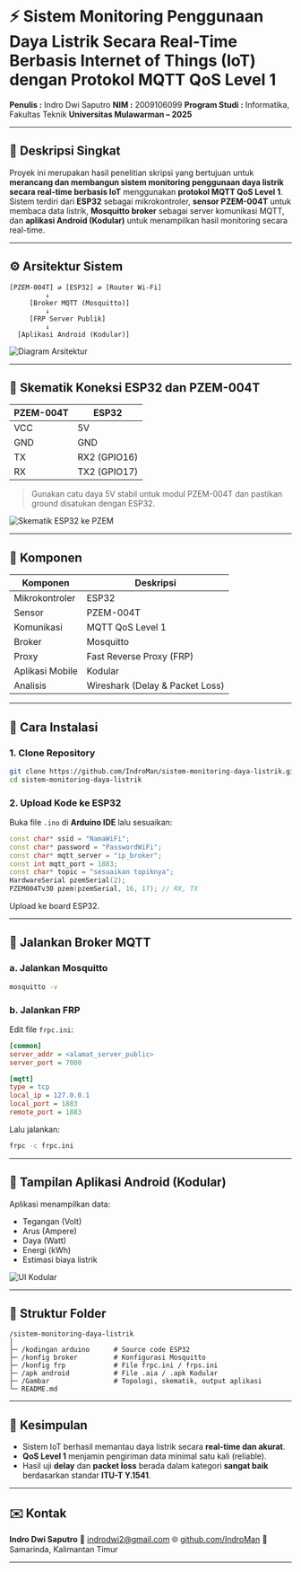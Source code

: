 # ⚡ Sistem Monitoring Penggunaan Daya Listrik Secara Real-Time Berbasis Internet of Things (IoT) dengan Protokol MQTT QoS Level 1

**Penulis :** Indro Dwi Saputro
**NIM :** 2009106099
**Program Studi :** Informatika, Fakultas Teknik
**Universitas Mulawarman – 2025**

---

## 🧠 Deskripsi Singkat

Proyek ini merupakan hasil penelitian skripsi yang bertujuan untuk **merancang dan membangun sistem monitoring penggunaan daya listrik secara real-time berbasis IoT** menggunakan **protokol MQTT QoS Level 1**.
Sistem terdiri dari **ESP32** sebagai mikrokontroler, **sensor PZEM-004T** untuk membaca data listrik, **Mosquitto broker** sebagai server komunikasi MQTT, dan **aplikasi Android (Kodular)** untuk menampilkan hasil monitoring secara real-time.

---

## ⚙️ Arsitektur Sistem

```
[PZEM-004T] ⇄ [ESP32] ⇄ [Router Wi-Fi]
         ↓
     [Broker MQTT (Mosquitto)]
         ↓
     [FRP Server Publik]
         ↓
  [Aplikasi Android (Kodular)]
```

![Diagram Arsitektur](./Gambar/Topologi.png)

---

## 🔌 Skematik Koneksi ESP32 dan PZEM-004T

| PZEM-004T | ESP32        |
| --------- | ------------ |
| VCC       | 5V           |
| GND       | GND          |
| TX        | RX2 (GPIO16) |
| RX        | TX2 (GPIO17) |

> Gunakan catu daya 5V stabil untuk modul PZEM-004T dan pastikan ground disatukan dengan ESP32.

![Skematik ESP32 ke PZEM](./Gambar/Skematik%20Alat.png)

---

## 🧩 Komponen

| Komponen        | Deskripsi                       |
| --------------- | ------------------------------- |
| Mikrokontroler  | ESP32                           |
| Sensor          | PZEM-004T                       |
| Komunikasi      | MQTT QoS Level 1                |
| Broker          | Mosquitto                       |
| Proxy           | Fast Reverse Proxy (FRP)        |
| Aplikasi Mobile | Kodular                         |
| Analisis        | Wireshark (Delay & Packet Loss) |

---

## 🚀 Cara Instalasi

### 1. Clone Repository

```bash
git clone https://github.com/IndroMan/sistem-monitoring-daya-listrik.git
cd sistem-monitoring-daya-listrik
```

### 2. Upload Kode ke ESP32

Buka file `.ino` di **Arduino IDE** lalu sesuaikan:

```cpp
const char* ssid = "NamaWiFi";
const char* password = "PasswordWiFi";
const char* mqtt_server = "ip_broker";
const int mqtt_port = 1883;
const char* topic = "sesuaikan topiknya";
HardwareSerial pzemSerial(2);
PZEM004Tv30 pzem(pzemSerial, 16, 17); // RX, TX
```

Upload ke board ESP32.

---

## 📡 Jalankan Broker MQTT

### a. Jalankan Mosquitto

```bash
mosquitto -v
```

### b. Jalankan FRP

Edit file `frpc.ini`:

```ini
[common]
server_addr = <alamat_server_public>
server_port = 7000

[mqtt]
type = tcp
local_ip = 127.0.0.1
local_port = 1883
remote_port = 1883
```

Lalu jalankan:

```bash
frpc -c frpc.ini
```

---

## 📱 Tampilan Aplikasi Android (Kodular)

Aplikasi menampilkan data:

* Tegangan (Volt)
* Arus (Ampere)
* Daya (Watt)
* Energi (kWh)
* Estimasi biaya listrik

![UI Kodular](.//gambar/Output%20Aplikasi.jpeg)

---

## 📂 Struktur Folder

```
/sistem-monitoring-daya-listrik
│
├─ /kodingan arduino      # Source code ESP32
├─ /konfig broker         # Konfigurasi Mosquitto
├─ /konfig frp            # File frpc.ini / frps.ini
├─ /apk android           # File .aia / .apk Kodular
├─ /Gambar                # Topologi, skematik, output aplikasi
└─ README.md
```

---

## 🧾 Kesimpulan

* Sistem IoT berhasil memantau daya listrik secara **real-time dan akurat**.
* **QoS Level 1** menjamin pengiriman data minimal satu kali (reliable).
* Hasil uji **delay** dan **packet loss** berada dalam kategori **sangat baik** berdasarkan standar **ITU-T Y.1541**.

---

## ✉️ Kontak

**Indro Dwi Saputro**
📧 [indrodwi2@gmail.com](mailto:indrodwi2@gmail.com)
🌐 [github.com/IndroMan](https://github.com/IndroMan)
📍 Samarinda, Kalimantan Timur

---
